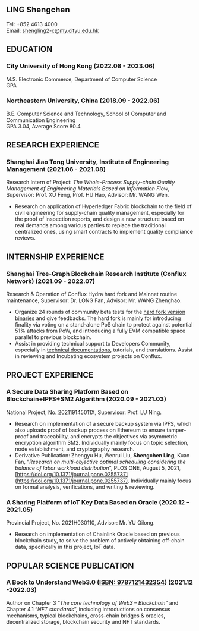## LING Shengchen

Tel: +852 4613 4000            
Email: shengling2-c@my.cityu.edu.hk     

## EDUCATION

### City University of Hong Kong (2022.08 - 2023.06) 

M.S. Electronic Commerce, Department of Computer Science       
GPA  

### Northeastern University, China (2018.09 - 2022.06)

B.E. Computer Science and Technology, School of Computer and Communication Engineering         
GPA 3.04, Average Score 80.4     

## RESEARCH EXPERIENCE

### Shanghai Jiao Tong University, Institute of Engineering Management (2021.06 - 2021.08)

Research Intern of Project: _The Whole-Process Supply-chain Quality Management of Engineering Materials Based on Information Flow_, Supervisor: Prof. XU Feng, Prof. HU Hao, Advisor: Mr. WANG Wen.         

* Research on application of Hyperledger Fabric blockchain to the field of civil engineering for supply-chain quality management, especially for the proof of inspection reports, and design a new structure based on real demands among various parties to replace the traditional centralized ones, using smart contracts to implement quality compliance reviews.  


## INTERNSHIP EXPERIENCE

### Shanghai Tree-Graph Blockchain Research Institute (Conflux Network) (2021.09 - 2022.07)

Research & Operation of Conflux Hydra hard fork and Mainnet routine maintenance, Supervisor: Dr. LONG Fan, Advisor: Mr. WANG Zhenghao.   

* Organize 24 rounds of community beta tests for the [hard fork version binaries](https://github.com/conflux-fans/Conflux-PoS-test/releases) and give feedbacks. The hard fork is mainly for introducing finality via voting on a stand-alone PoS chain to protect against potential 51% attacks from PoW, and introducing a fully EVM compatible space parallel to previous blockchain.     
* Assist in providing technical support to Developers Community, especially in [technical documentations](https://forum.conflux.fun/t/conflux/11990), tutorials, and translations. Assist in reviewing and Incubating ecosystem projects on Conflux.  


## PROJECT EXPERIENCE

### A Secure Data Sharing Platform Based on Blockchain+IPFS+SM2 Algorithm (2020.09 - 2021.03)

National Project, [No. 202119145011X](http://gjcxcy.bjtu.edu.cn/NewJTItemListForStudentDetail.aspx?ItemNo=851412&year=2021&type=school&IsLXItem=0), Supervisor: Prof. LU Ning.          

* Research on implementation of a secure backup system via IPFS, which also uploads proof of backup process on Ethereum to ensure tamper-proof and traceability, and encrypts the objectives via asymmetric encryption algorithm SM2. Individually mainly focus on topic selection, node establishment, and cryptography research.     
* Derivative Publication: Zhengyu Hu, Wenrui Liu, **Shengchen Ling**, Kuan Fan, “_Research on multi-objective optimal scheduling considering the balance of labor workload distribution_”, PLOS ONE, August 5, 2021, [https://doi.org/10.1371/journal.pone.0255737](https://doi.org/10.1371/journal.pone.0255737). Individually mainly focus on formal analysis, verifications, and writing & reviewing.      

### A Sharing Platform of IoT Key Data Based on Oracle (2020.12 – 2021.05)

Provincial Project, No. 2021H030110, Advisor: Mr. YU Qilong.        

* Research on implementation of Chainlink Oracle based on previous blockchain study, to solve the problem of actively obtaining off-chain data, specifically in this project, IoT data.   



## POPULAR SCIENCE PUBLICATION

### A Book to Understand Web3.0 ([ISBN: 9787121432354](https://www.phei.com.cn/module/goods/wssd_content.jsp?bookid=60346)) (2021.12 -2022.03)

Author on Chapter 3 “_The core technology of Web3 – Blockchain_” and Chapter 4.1 “_NFT standards_”, including introductions on consensus mechanisms, typical blockchains, cross-chain bridges & oracles, decentralized storage, blockchain security and NFT standards.     





